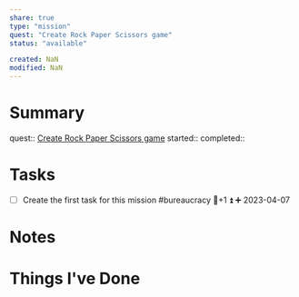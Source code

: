 ```yaml
---
share: true
type: "mission"
quest: "Create Rock Paper Scissors game"
status: "available"

created: NaN 
modified: NaN
---
```

 
# Summary
quest:: [Create Rock Paper Scissors game](../../07%20-%20Application%20%F0%9F%A6%AB/00%20-%20Video%20Game%20Projects%20%F0%9F%A7%A9/Create%20Rock%20Paper%20Scissors%20game.md)
started:: 
completed::
# Tasks
- [ ] Create the first task for this mission #bureaucracy 🥄+1 ⏫ ➕ 2023-04-07

# Notes

# Things I've Done